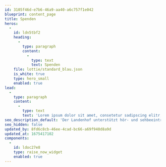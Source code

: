 ```yaml
---
id: 3105f46d-e7b6-46a9-aa40-a6c757f1e042
blueprint: content_page
title: Spenden
heros:
  -
    id: ldn5tbf2
    heading:
      -
        type: paragraph
        content:
          -
            type: text
            text: Spenden
    file: lottie/standard_blau.json
    is_white: true
    type: hero_small
    enabled: true
lead:
  -
    type: paragraph
    content:
      -
        type: text
        text: 'Lorem ipsum dolor sit amet, consetetur sadipscing elitr, sed diam nonumy eirmod tempor invidunt ut labore et dolore magna aliquyam erat, sed diam voluptua. At vero eos et accusam et justo duo dolores et ea rebum. Stet clita kasd gubergren, no sea takimata sanctus est Lorem ipsum dolor sit amet. Lorem ipsum dolor sit amet, consetetur sadipscing elitr, sed diam nonumy eirmod tempor invidunt ut labore et dolore magna aliquyam erat, sed diam voluptua.'
seo_description_default: 'Der Landenhof unterstützt hör- und sehbeeinträchtigte Kinder & Jugendliche in ihrem selbstbestimmten Leben durch Förderung ihrer Fähigkeiten & Entwicklung'
seo_hidden: false
updated_by: 8fd6c8cb-46ee-4cad-bc66-a69f940d8a9d
updated_at: 1675417102
components:
  -
    id: ldoc27e8
    type: raise_now_widget
    enabled: true
---
```

